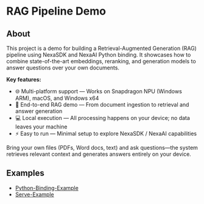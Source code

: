 # RAG Pipeline Demo

## About
This project is a demo for building a Retrieval-Augmented Generation (RAG) pipeline using NexaSDK and NexaAI Python binding.
It showcases how to combine state-of-the-art embeddings, reranking, and generation models to answer questions over your own documents.

**Key features:**
- 🌐 Multi-platform support — Works on Snapdragon NPU (Windows ARM), macOS, and Windows x64
- 🔄 End-to-end RAG demo — From document ingestion to retrieval and answer generation
- 💻 Local execution — All processing happens on your device; no data leaves your machine
- ⚡ Easy to run — Minimal setup to explore NexaSDK / NexaAI capabilities

Bring your own files (PDFs, Word docs, text) and ask questions—the system retrieves relevant context and generates answers entirely on your device.

## Examples
- [Python-Binding-Example](./Python-Binding-Example)
- [Serve-Example](./Serve-Example)
